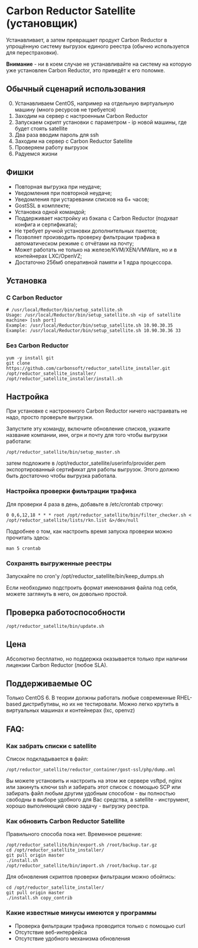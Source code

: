 # Carbon Reductor Satellite (установщик)

Устанавливает, а затем превращает продукт Carbon Reductor в упрощённую систему выгрузок единого реестра (обычно используется для перестраховки). 

**Внимание** - ни в коем случае не устанавливайте на систему на которую уже установлен Carbon Reductor, это приведёт к его поломке.

## Обычный сценарий использования

0. Устанавливаем CentOS, например на отдельную виртуальную машину (много ресурсов не требуется)
1. Заходим на сервер с настроенным Carbon Reductor
2. Запускаем скрипт установки с параметром - ip новой машины, где будет стоять satellite
3. Два раза вводим пароль для ssh
4. Заходим на сервер с Carbon Reductor Satellite
5. Проверяем работу выгрузок
6. Радуемся жизни

## Фишки

- Повторная выгрузка при неудаче;
- Уведомления при повторной неудаче;
- Уведомления при устаревании списков на 6+ часов;
- GostSSL в комплекте;
- Установка одной командой;
- Поддерживает настройку из бэкапа с Carbon Reductor (подхват конфига и сертификата);
- Не требует ручной установки дополнительных пакетов;
- Позволяет производить проверку фильтрации трафика в автоматическом режиме с отчётами на почту;
- Может работать не только на железе/KVM/XEN/VMWare, но и в контейнерах LXC/OpenVZ;
- Достаточно 256мб оперативной памяти и 1 ядра процессора.

## Установка

### С Carbon Reductor

    # /usr/local/Reductor/bin/setup_satellite.sh 
    Usage: /usr/local/Reductor/bin/setup_satellite.sh <ip of satellite machine> [ssh port]
    Example: /usr/local/Reductor/bin/setup_satellite.sh 10.90.30.35
    Example: /usr/local/Reductor/bin/setup_satellite.sh 10.90.30.36 33

### Без Carbon Reductor

    yum -y install git
    git clone https://github.com/carbonsoft/reductor_satellite_installer.git /opt/reductor_satellite_installer/
    /opt/reductor_satellite_installer/install.sh

## Настройка

При установке с настроенного Carbon Reductor ничего настраивать не надо, просто проверьте выгрузки.

Запустите эту команду, включите обновление списков, укажите название компании, инн, огрн и почту для того чтобы выгрузки работали:

    /opt/reductor_satellite/bin/setup_master.sh

затем подложите в /opt/reductor_satellite/userinfo/provider.pem экспортированный сертификат для работы выгрузок. Этого должно быть достаточно чтобы выгрузка работала.

### Настройка проверки фильтрации трафика

Для проверки 4 раза в день, добавьте в /etc/crontab строчку:
    
    0 0,6,12,18 * * * root /opt/reductor_satellite/bin/filter_checker.sh < /opt/reductor_satellite/lists/rkn.list &>/dev/null

Подробнее о том, как настроить время запуска проверки можно прочитать здесь:

    man 5 crontab

### Сохранять выгруженные реестры

Запускайте по cron'у /opt/reductor_satellite/bin/keep_dumps.sh 

Если необходимо подстроить формат именования файла под себя, можете заглянуть в него, он довольно простой.

## Проверка работоспособности

    /opt/reductor_satellite/bin/update.sh

## Цена

Абсолютно бесплатно, но поддержка оказывается только при наличии лицензии Carbon Reductor (любое SLA).

## Поддерживаемые ОС

Только CentOS 6. В теории должны работать любые современные RHEL-based дистрибутивы, но их не тестировали.
Можно легко крутить в виртуальных машинах и контейнерах (lxc, openvz)

## FAQ:

### Как забрать списки с satellite

Список подкладывается в файл:

    /opt/reductor_satellite/reductor_container/gost-ssl/php/dump.xml

Вы можете установить и настроить на этом же сервере vsftpd, nginx или закинуть ключи ssh и забирать этот список с помощью SCP или забирать файл любым другим удобным способом - вы полностью свободны в выборе удобного для Вас средства, а satellite - инструмент, хорошо выполняющий свою задачу - выгрузку реестра.

### Как обновить Carbon Reductor Satellite

Правильного способа пока нет. Временное решение:

    /opt/reductor_satellite/bin/export.sh /root/backup.tar.gz
    cd /opt/reductor_satellite_installer/
    git pull origin master
    ./install.sh
    /opt/reductor_satellite/bin/import.sh /root/backup.tar.gz

Для обновления скриптов проверки фильтрации можно обойтись:
    
    cd /opt/reductor_satellite_installer/
    git pull origin master
    ./install.sh copy_contrib
    
### Какие известные минусы имеются у программы

- Проверка фильтрации трафика проводится только с помощью curl
- Отсутствие веб-интерфейса
- Отсутствие удобного механизма обновления
